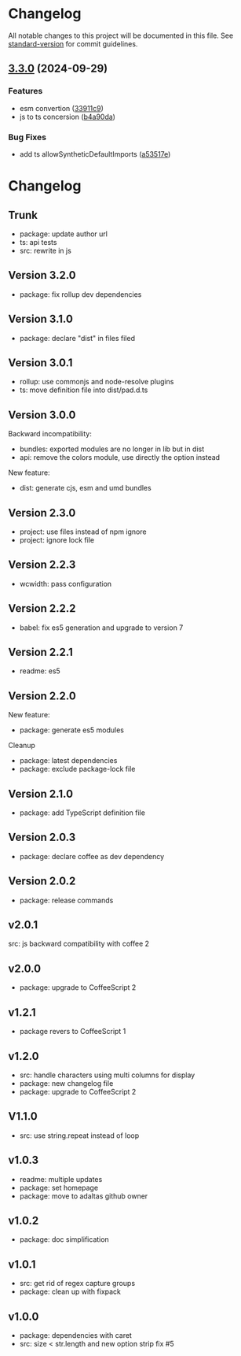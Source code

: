 # Changelog

All notable changes to this project will be documented in this file. See [standard-version](https://github.com/conventional-changelog/standard-version) for commit guidelines.

## [3.3.0](https://github.com/adaltas/node-pad/compare/v3.2.0...v3.3.0) (2024-09-29)

### Features

- esm convertion ([33911c9](https://github.com/adaltas/node-pad/commit/33911c907049348e3ba842ed709753bc02b0ee51))
- js to ts concersion ([b4a90da](https://github.com/adaltas/node-pad/commit/b4a90da8481445321833597e54fd69e9466ac519))

### Bug Fixes

- add ts allowSyntheticDefaultImports ([a53517e](https://github.com/adaltas/node-pad/commit/a53517e4847b65b9906c1dd2ac573f6b0015c922))

# Changelog

## Trunk

- package: update author url
- ts: api tests
- src: rewrite in js

## Version 3.2.0

- package: fix rollup dev dependencies

## Version 3.1.0

- package: declare "dist" in files filed

## Version 3.0.1

- rollup: use commonjs and node-resolve plugins
- ts: move definition file into dist/pad.d.ts

## Version 3.0.0

Backward incompatibility:

- bundles: exported modules are no longer in lib but in dist
- api: remove the colors module, use directly the option instead

New feature:

- dist: generate cjs, esm and umd bundles

## Version 2.3.0

- project: use files instead of npm ignore
- project: ignore lock file

## Version 2.2.3

- wcwidth: pass configuration

## Version 2.2.2

- babel: fix es5 generation and upgrade to version 7

## Version 2.2.1

- readme: es5

## Version 2.2.0

New feature:

- package: generate es5 modules

Cleanup

- package: latest dependencies
- package: exclude package-lock file

## Version 2.1.0

- package: add TypeScript definition file

## Version 2.0.3

- package: declare coffee as dev dependency

## Version 2.0.2

- package: release commands

## v2.0.1

src: js backward compatibility with coffee 2

## v2.0.0

- package: upgrade to CoffeeScript 2

## v1.2.1

- package revers to CoffeeScript 1

## v1.2.0

- src: handle characters using multi columns for display
- package: new changelog file
- package: upgrade to CoffeeScript 2

## V1.1.0

- src: use string.repeat instead of loop

## v1.0.3

- readme: multiple updates
- package: set homepage
- package: move to adaltas github owner

## v1.0.2

- package: doc simplification

## v1.0.1

- src: get rid of regex capture groups
- package: clean up with fixpack

## v1.0.0

- package: dependencies with caret
- src: size < str.length and new option strip fix #5
